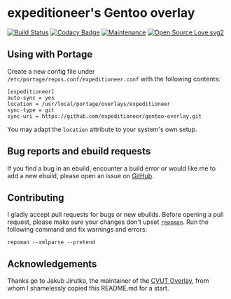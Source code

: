 # expeditioneer's Gentoo overlay 

[![Build Status](https://travis-ci.com/expeditioneer/gentoo-overlay.svg?branch=master)](https://travis-ci.com/expeditioneer/gentoo-overlay)
[![Codacy Badge](https://api.codacy.com/project/badge/Grade/426681dd10d14fa7ac671af4e0d826d9)](https://www.codacy.com/manual/expeditioneer/gentoo-overlay?utm_source=github.com&amp;utm_medium=referral&amp;utm_content=expeditioneer/gentoo-overlay&amp;utm_campaign=Badge_Grade)
[![Maintenance](https://img.shields.io/badge/Maintained%3F-yes-green.svg)](https://github.com/expeditioneer/gentoo-overlay/graphs/commit-activity)
[![Open Source Love svg2](https://badges.frapsoft.com/os/v2/open-source.svg?v=103)](https://github.com/ellerbrock/open-source-badges/)

## Using with Portage
Create a new config file under `/etc/portage/repos.conf/expeditioneer.conf` with the following contents:
```
[expeditioneer]
auto-sync = yes
location = /usr/local/portage/overlays/expeditioneer
sync-type = git
sync-uri = https://github.com/expeditioneer/gentoo-overlay.git
```
You may adapt the `location` attribute to your system's own setup.

## Bug reports and ebuild requests

If you find a bug in an ebuild, encounter a build error or would like me to add a new ebuild, please open an issue on [GitHub](https://github.com/expeditioneer/gentoo-overlay/issues).

## Contributing

I gladly accept pull requests for bugs or new ebuilds. Before opening a pull request, please make sure your changes don't upset [`repoman`](https://wiki.gentoo.org/wiki/Repoman). Run the following command and fix warnings and errors:
```shell
repoman --xmlparse --pretend
```
## Acknowledgements

Thanks go to Jakub Jirutka, the maintainer of the [CVUT Overlay](https://github.com/cvut/gentoo-overlay), from whom I shamelessly copied this README.md for a start.
